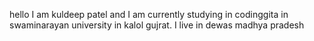 hello I am kuldeep patel and I am currently studying in codinggita in swaminarayan university in kalol gujrat. I live in dewas madhya pradesh
